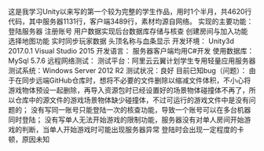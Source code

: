 这是我学习Unity以来写的第一个较为完整的学生作品，用时1个半月，共4620行代码，其中服务器1131行，客户端3489行，素材均源自网络。
实现的主要功能：
  登陆服务器
  注册账号
  用户数据实现后台数据库存储与核查
  创建房间与加入功能
  选择地图功能
  实时同步玩家数据
  头顶名称与血条显示
开发环境：
  Unity3d 2017.0.1
  Visual Studio 2015
开发语言：
  服务器客户端均用C#开发
使用数据库：
   MySql 5.7.6
远程网络测试：
   测试平台：阿里云云翼计划学生专用轻量应用服务器
   测试系统：Windows Server 2012 R2
   测试状况：良好
目前已知bug（问题）：
  由于在同步远端GitHub仓库时，想将不必要的文件删除以缩减文件体积，不小心将游戏物体预设一起删除，再导入资源包时已经设置好的场景物体碰撞体不再了，所以仓库中的源文件的游戏场景物体缺少碰撞体，不过可运行的游戏文件中是没有问题的；
  没有写同一账号只能登陆一次的核查功能，导致一个账号可以在多台机器同时登陆；
  没有写单人无法开始游戏的限制功能，服务器没有对单人房间开始游戏的判断，当单人开始游戏时可能出现服务器异常
  登陆时会出现一定程度的卡顿，原因未知
